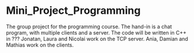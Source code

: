 # Mini_Project_Programming
The group project for the programming course.
The hand-in is a chat program, with multiple clients and a server.
The code will be written in C++ in ???
Jonatan, Laura and Nicolai work on the TCP server.
Ania, Damian and Mathias work on the clients.
